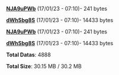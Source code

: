 [**NJA9uPWb**](/data/NJA9uPWb.txt) (17/01/23 - 07:10)- 241 bytes

[**dWhSbg8S**](/data/dWhSbg8S.txt) (17/01/23 - 07:10)- 14433 bytes

[**NJA9uPWb**](/data/NJA9uPWb.txt) (17/01/23 - 07:10)- 241 bytes

[**dWhSbg8S**](/data/dWhSbg8S.txt) (17/01/23 - 07:10)- 14433 bytes

**Total Datas**: 4888

**Total Size**: 30.15 MB / 30.2 MB